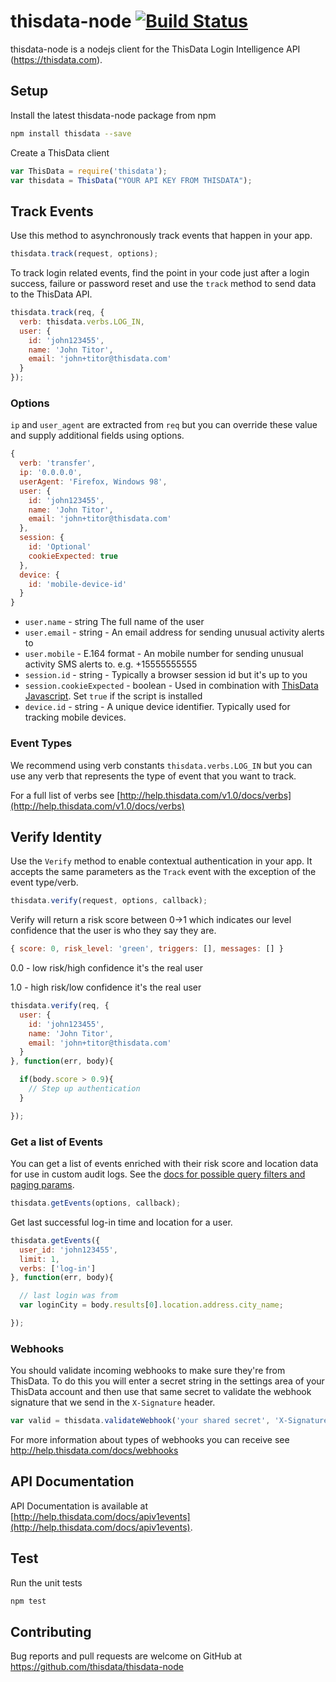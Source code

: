 thisdata-node [![Build Status](https://travis-ci.org/thisdata/thisdata-node.png?branch=master)](https://travis-ci.org/thisdata/thisdata-node)
=============

thisdata-node is a nodejs client for the ThisData Login Intelligence API (https://thisdata.com).

## Setup
Install the latest thisdata-node package from npm
```sh
npm install thisdata --save
```

Create a ThisData client
```js
var ThisData = require('thisdata');
var thisdata = ThisData("YOUR API KEY FROM THISDATA");
```

## Track Events
Use this method to asynchronously track events that happen in your app.

```js
thisdata.track(request, options);
```

To track login related events, find the point in your code just after
a login success, failure or password reset and use the `track` method to
send data to the ThisData API.
```js
thisdata.track(req, {
  verb: thisdata.verbs.LOG_IN,
  user: {
    id: 'john123455',
    name: 'John Titor',
    email: 'john+titor@thisdata.com'
  }
});
```

### Options
`ip` and `user_agent` are extracted from `req` but you can override these value and supply additional fields using options.

```js
{
  verb: 'transfer',
  ip: '0.0.0.0',
  userAgent: 'Firefox, Windows 98',
  user: {
    id: 'john123455',
    name: 'John Titor',
    email: 'john+titor@thisdata.com'
  },
  session: {
    id: 'Optional'
    cookieExpected: true
  },
  device: {
    id: 'mobile-device-id'
  }
}
```

* `user.name` - string The full name of the user
* `user.email` - string - An email address for sending unusual activity alerts to
* `user.mobile` - E.164 format - An mobile number for sending unusual activity SMS alerts to. e.g. +15555555555
* `session.id` - string - Typically a browser session id but it's up to you
* `session.cookieExpected` - boolean - Used in combination with [ThisData Javascript](http://help.thisdata.com/docs/better-tracking-using-javascript). Set `true` if the script is installed
* `device.id` - string - A unique device identifier. Typically used for tracking mobile devices.

### Event Types
We recommend using verb constants `thisdata.verbs.LOG_IN` but you can use any verb that represents the type of event that you want to track.

For a full list of verbs see [http://help.thisdata.com/v1.0/docs/verbs](http://help.thisdata.com/v1.0/docs/verbs)

## Verify Identity
Use the `Verify` method to enable contextual authentication in your app. It accepts the same parameters as the `Track` event with the exception of the event type/verb.

```js
thisdata.verify(request, options, callback);
```

Verify will return a risk score between 0->1 which indicates our level confidence that the user is who they say they are.

```js
{ score: 0, risk_level: 'green', triggers: [], messages: [] }
```

0.0 - low risk/high confidence it's the real user

1.0 - high risk/low confidence it's the real user


```js
thisdata.verify(req, {
  user: {
    id: 'john123455',
    name: 'John Titor',
    email: 'john+titor@thisdata.com'
  }
}, function(err, body){

  if(body.score > 0.9){
    // Step up authentication
  }

});
```

### Get a list of Events
You can get a list of events enriched with their risk score and location data for use in custom audit logs. See the [docs for possible query filters and paging params](http://help.thisdata.com/docs/v1getevents).

```js
thisdata.getEvents(options, callback);
```

Get last successful log-in time and location for a user.

```js
thisdata.getEvents({
  user_id: 'john123455',
  limit: 1,
  verbs: ['log-in']
}, function(err, body){

  // last login was from
  var loginCity = body.results[0].location.address.city_name;

});
```

### Webhooks
You should validate incoming webhooks to make sure they're from ThisData. To do this you will enter a secret string
in the settings area of your ThisData account and then use that same secret to validate the webhook signature
that we send in the `X-Signature` header.

```js
var valid = thisdata.validateWebhook('your shared secret', 'X-Signature value', 'request body');
```

For more information about types of webhooks you can receive see http://help.thisdata.com/docs/webhooks

## API Documentation

API Documentation is available at [http://help.thisdata.com/docs/apiv1events](http://help.thisdata.com/docs/apiv1events).

## Test
Run the unit tests
```sh
npm test
```

## Contributing
Bug reports and pull requests are welcome on GitHub at https://github.com/thisdata/thisdata-node

